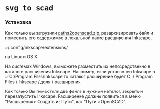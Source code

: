 # `svg to scad`

### Установка

Как только вы загрузили [paths2openscad.zip](https://github.com/l0b0/paths2openscad), разархивировать файл и поместить его содержимое в локальной папке расширения Inkscape,

~/.config/inkscape/extensions/

на Linux и OS X. 

На системах Windows, вы можете разместить их непосредственно в каталоге расширения Inkscape. Например, если установлен Inkscape в ~`C:/Program Files/Inkscape то каталог расширение будет C :/ Program Files / Inkscape / доля / расширения.

Как только Вы поместили два файла в нужный каталог, закрыть и перезапустить Inkscape. Расширение должно появиться в меню "Расширения> Создать из Пути", как "Пути к OpenSCAD".
